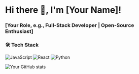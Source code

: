 # Hi there 👋, I'm [Your Name]!
### [Your Role, e.g., Full-Stack Developer | Open-Source Enthusiast]

### 🛠 Tech Stack
![JavaScript](https://img.shields.io/badge/-JavaScript-F7DF1E?logo=javascript&logoColor=black)
![React](https://img.shields.io/badge/-React-61DAFB?logo=react&logoColor=black)
![Python](https://img.shields.io/badge/-Python-3776AB?logo=python&logoColor=white)

![Your GitHub stats](https://github-readme-stats.vercel.app/api?username=yourusername&show_icons=true&theme=radical)
